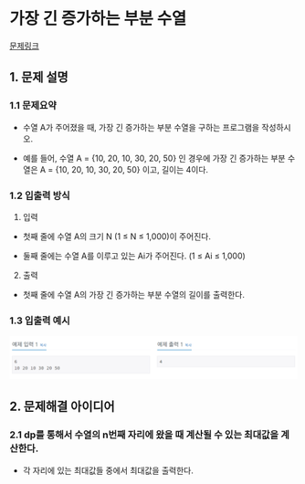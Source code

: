 # 가장 긴 증가하는 부분 수열
[문제링크](https://www.acmicpc.net/problem/11053)

## 1. 문제 설명

### 1.1 문제요약
- 수열 A가 주어졌을 때, 가장 긴 증가하는 부분 수열을 구하는 프로그램을 작성하시오.

- 예를 들어, 수열 A = {10, 20, 10, 30, 20, 50} 인 경우에 가장 긴 증가하는 부분 수열은 A = {10, 20, 10, 30, 20, 50} 이고, 길이는 4이다.


### 1.2 입출력 방식 
1. 입력
- 첫째 줄에 수열 A의 크기 N (1 ≤ N ≤ 1,000)이 주어진다.

- 둘째 줄에는 수열 A를 이루고 있는 Ai가 주어진다. (1 ≤ Ai ≤ 1,000)

2. 출력
- 첫째 줄에 수열 A의 가장 긴 증가하는 부분 수열의 길이를 출력한다.

### 1.3 입출력 예시
<img src='입출력예시.jpg'>

## 2. 문제해결 아이디어

### 2.1 dp를 통해서 수열의 n번째 자리에 왔을 때 계산될 수 있는 최대값을 계산한다.
- 각 자리에 있는 최대값들 중에서 최대값을 출력한다.
 